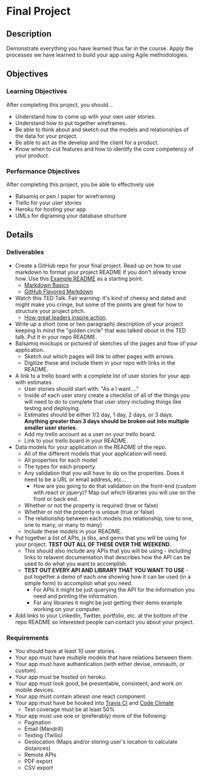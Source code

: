 # Final Project

## Description
Demonstrate everything you have learned thus far in the course. Apply the processes we have learned to build your app using Agile methodologies.


## Objectives

### Learning Objectives

After completing this project, you should…

* Understand how to come up with your own user stories.
* Understand how to put together wireframes.
* Be able to think about and sketch out the models and relationships of the data for your project.
* Be able to act as the develop and the client for a product.
* Know when to cut features and how to identify the core competency of your product.


### Performance Objectives

After completing this project, you be able to effectively use

* Balsamiq or pen / paper for wireframing
* Trello for your user stories
* Heroku for hosting your app
* UMLs for digraming your database structure



## Details

### Deliverables

* Create a GitHub repo for your final project. Read up on how to use markdown to format your project README if you don't already know how. Use this [Example README](/EXAMPLE_README.md) as a starting point.
	* [Markdown Basics](https://help.github.com/articles/markdown-basics/)
	* [GitHub Flavored Markdown](https://help.github.com/articles/github-flavored-markdown/)
* Watch this TED Talk. Fair warning: it's kind of cheesy and dated and might make you cringe, but some of the points are great for how to structure your project pitch.
	* [How great leaders inspire action](http://www.ted.com/talks/simon_sinek_how_great_leaders_inspire_action?language=en).
* Write up a short (one or two paragraph) description of your project keeping in mind the "golden circle" that was talked obout in the TED talk. Put it in your repo README.
* Balsamiq mockups or pictured of sketches of the pages and flow of your application.
	* Sketch out which pages will link to other pages with arrows.
	* Digitize these and include them in your repo with links in the README.
* A link to a trello board with a complete list of user stories for your app with estimates
	* User stories should start with: "As a <type of user> I want ..."
	* Inside of each user story create a checklist of all of the things you will need to do to complete that user story including things like testing and deploying.
	* Estimates should be either 1/2 day, 1 day, 2 days, or 3 days. **Anything greater than 3 days should be broken out into multiple smaller user stories.**
	* Add my trello account as a user on your trello board.
	* Link to your trello board in your README.
* Data models for your application in the README of the repo.
	* All of the different models that your application will need.
	* All properties for each model
	* The types for each property.
	* Any validation that you will have to do on the properties. Does it need to be a URL or email address, etc...
		* How are you going to do that validation on the front-end (custom with react or jquery)? Map out which libraries you will use on the front or back end.
	* Whether or not the property is required (true or false)
	* Whether or not the property is unique (true or false)
	* The relationship between each models (no relationship, one to one, one to many, or many to many)
	* Include these models in your README.
* Put together a list of APIs, js libs,  and gems that you will be using for your project. **TEST OUT ALL OF THESE OVER THE WEEKEND**.
	* This should also include any APIs that you will be using - including links to relavent documentation that describes how the API can be used to do what you want to accomplish.
	* **TEST OUT EVERY API AND LIBRARY THAT YOU WANT TO USE** - put together a demo of each one showing how it can be used (in a simple form) to accomplish what you need.
		* For APIs it might be just querying the API for the information you need and printing the information.
		* For any libraries it might be just getting their demo example working on your computer.
* Add links to your LinkedIn, Twitter, portfolio, etc. at the bottom of the repo README so interested people can contact you about your project.

### Requirements

* You should have at least 10 user stories.
* Your app must have multiple models that have relations between them.
* Your app must have authentication (with either devise, omniauth, or custom).
* Your app must be hosted on heroku.
* Your app must look good, be presentable, consistent, and work on mobile devices.
* Your app must contain atleast one react component.
* Your app must have be hooked into [Travis CI](https://travis-ci.org/) and [Code Climate](https://codeclimate.com/)
  * Test coverage must be at least 50%
* Your app must use one or (preferably) more of the following:
  * Pagination
  * Email (Mandrill)
  * Texting (Twilio)
  * Geolocation (Maps and/or storing user's location to calculate distances)
  * Remote APIs
  * PDF export
  * CSV export
